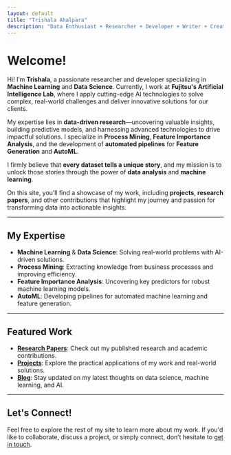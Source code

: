 ```yaml
---
layout: default
title: "Trishala Ahalpara"
description: "Data Enthusiast + Researcher + Developer + Writer + Creator :smile:"
---
```


# Welcome!

Hi! I’m **Trishala**, a passionate researcher and developer specializing in **Machine Learning** and **Data Science**. Currently, I work at **Fujitsu's Artificial Intelligence Lab**, where I apply cutting-edge AI technologies to solve complex, real-world challenges and deliver innovative solutions for our clients.

My expertise lies in **data-driven research**—uncovering valuable insights, building predictive models, and harnessing advanced technologies to drive impactful solutions. I specialize in **Process Mining**, **Feature Importance Analysis**, and the development of **automated pipelines** for **Feature Generation** and **AutoML**.

I firmly believe that **every dataset tells a unique story**, and my mission is to unlock those stories through the power of **data analysis** and **machine learning**.

On this site, you’ll find a showcase of my work, including **projects**, **research papers**, and other contributions that highlight my journey and passion for transforming data into actionable insights.

---

## My Expertise

- **Machine Learning** & **Data Science**: Solving real-world problems with AI-driven solutions.
- **Process Mining**: Extracting knowledge from business processes and improving efficiency.
- **Feature Importance Analysis**: Uncovering key predictors for robust machine learning models.
- **AutoML**: Developing pipelines for automated machine learning and feature generation.

---

## Featured Work

- **[Research Papers](#)**: Check out my published research and academic contributions.
- **[Projects](#)**: Explore the practical applications of my work and real-world solutions.
- **[Blog](#)**: Stay updated on my latest thoughts on data science, machine learning, and AI.

---

## Let's Connect!

Feel free to explore the rest of my site to learn more about my work. If you'd like to collaborate, discuss a project, or simply connect, don’t hesitate to [get in touch](#).


